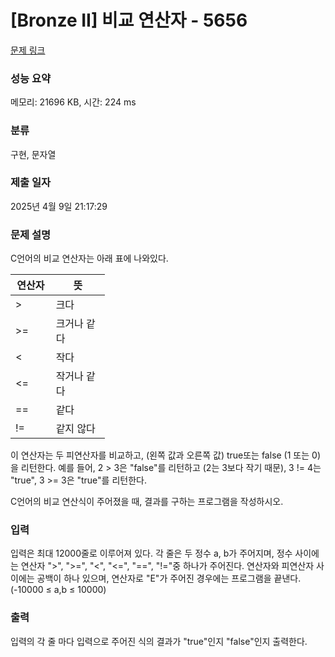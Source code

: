 # [Bronze II] 비교 연산자 - 5656 

[문제 링크](https://www.acmicpc.net/problem/5656) 

### 성능 요약

메모리: 21696 KB, 시간: 224 ms

### 분류

구현, 문자열

### 제출 일자

2025년 4월 9일 21:17:29

### 문제 설명

<p>C언어의 비교 연산자는 아래 표에 나와있다. </p>

<table class="table table-bordered" style="width:30%">
	<thead>
		<tr>
			<th style="width:10%">연산자</th>
			<th style="width:20%">뜻</th>
		</tr>
	</thead>
	<tbody>
		<tr>
			<td>></td>
			<td>크다</td>
		</tr>
		<tr>
			<td>>=</td>
			<td>크거나 같다</td>
		</tr>
		<tr>
			<td><</td>
			<td>작다</td>
		</tr>
		<tr>
			<td><=</td>
			<td>작거나 같다</td>
		</tr>
		<tr>
			<td>==</td>
			<td>같다</td>
		</tr>
		<tr>
			<td>!=</td>
			<td>같지 않다</td>
		</tr>
	</tbody>
</table>

<p>이 연산자는 두 피연산자를 비교하고, (왼쪽 값과 오른쪽 값) true또는 false (1 또는 0)을 리턴한다. 예를 들어, 2 > 3은 "false"를 리턴하고 (2는 3보다 작기 때문), 3 != 4는 "true", 3 >= 3은 "true"를 리턴한다.</p>

<p>C언어의 비교 연산식이 주어졌을 때, 결과를 구하는 프로그램을 작성하시오.</p>

### 입력 

 <p>입력은 최대 12000줄로 이루어져 있다. 각 줄은 두 정수 a, b가 주어지며, 정수 사이에는 연산자 ">", ">=", "<", "<=", "==", "!="중 하나가 주어진다. 연산자와 피연산자 사이에는 공백이 하나 있으며, 연산자로 "E"가 주어진 경우에는 프로그램을 끝낸다. (-10000 ≤ a,b ≤ 10000)</p>

### 출력 

 <p>입력의 각 줄 마다 입력으로 주어진 식의 결과가 "true"인지 "false"인지 출력한다.</p>

